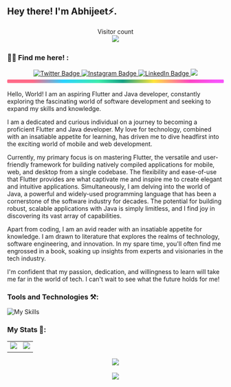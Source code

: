 ## Hey there! I'm Abhijeet⚡.

<p align="center"> 
  Visitor count<br>
  <img src="https://profile-counter.glitch.me/ranjanabhijeet/count.svg" />
</p>

### :man_technologist: Find me here! :
<div id="badges" align = "center">
  
  <a href="https://twitter.com/Abhijeet7443?t=6JbO9EMYnLi3cPZ6sPwJ2w&s=08">
    <img src="https://img.shields.io/badge/Twitter-blue?style=for-the-badge&logo=twitter&logoColor=white" alt="Twitter Badge"/>
  </a>
  
  <a href="https://instagram.com/theoceanicwavejeet?igshid=MzNlNGNkZWQ4Mg==">
    <img src="https://img.shields.io/badge/instagram-grey?style=for-the-badge&logo=instagram&logoColor=royalblue%22%20alt=%22instagram%20Badg" alt="Instagram Badge"/>
  </a>
 
 <a href="https://www.linkedin.com/in/abhijeet-ranjan-439207266">
    <img src="https://img.shields.io/badge/LinkedIn-blue?style=for-the-badge&logo=linkedin&logoColor=white" alt="LinkedIn Badge"/>
  </a>

  <a href="https://www.threads.net/@theoceanicwavejeet">
    <img src="https://img.shields.io/badge/Threads-black?style=for-the-badge&logo=Threads&logoColor=green%22%20alt=%22Threads%20Badg"/>
  </a>
 
</div>
<img src="https://github.com/ArshErgon/ArshErgon/blob/main/assets/header/lineBar.png" width="100%" height="8px"/>

Hello, World!
I am an aspiring Flutter and Java developer, constantly exploring the fascinating world of software development and seeking to expand my skills and knowledge.

I am a dedicated and curious individual on a journey to becoming a proficient Flutter and Java developer. My love for technology, combined with an insatiable appetite for learning, has driven me to dive headfirst into the exciting world of mobile and web development.

Currently, my primary focus is on mastering Flutter, the versatile and user-friendly framework for building natively compiled applications for mobile, web, and desktop from a single codebase. The flexibility and ease-of-use that Flutter provides are what captivate me and inspire me to create elegant and intuitive applications.
Simultaneously, I am delving into the world of Java, a powerful and widely-used programming language that has been a cornerstone of the software industry for decades. The potential for building robust, scalable applications with Java is simply limitless, and I find joy in discovering its vast array of capabilities.

Apart from coding, I am an avid reader with an insatiable appetite for knowledge. I am drawn to literature that explores the realms of technology, software engineering, and innovation. In my spare time, you'll often find me engrossed in a book, soaking up insights from experts and visionaries in the tech industry.

I'm confident that my passion, dedication, and willingness to learn will take me far in the world of tech. I can't wait to see what the future holds for me!

### Tools and Technologies ⚒️:
![My Skills](https://skillicons.dev/icons?i=flutter,vscode,c,git,github,java,idea)
    
### My Stats 🚀:

<table cellpadding="0">
  <tr style="padding: 0">
    <!-- GitHub Stats Card -->  
    <td valign="top"><img height="200" src="https://github-readme-stats.vercel.app/api?username=ranjanabhijeet&show_icons=true&theme=radical#gh-dark-mode-only"/></td>
    <!-- GitHub Top Language Card -->
    <td valign="top"><img height="200" src="https://github-readme-stats.vercel.app/api/top-langs/?username=ranjanabhijeet&layout=compact&theme=radical&custom_title=Languages"/></td>
  </tr>
</table>

<p align="center">
  <img src="https://github-readme-streak-stats.herokuapp.com?user=ranjanabhijeet&&theme=dark&show_icons=true)](https://git.io/streak-stats" />  
  
<p align="center">
  <img src="https://capsule-render.vercel.app/api?type=waving&color=gradient&height=150&width=100%&section=footer"/>
</p>
